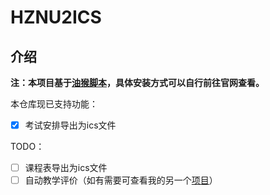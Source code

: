 # HZNU2ICS

## 介绍

**注：本项目基于[油猴脚本](https://www.tampermonkey.net/)，具体安装方式可以自行前往官网查看。**

本仓库现已支持功能：

- [x] 考试安排导出为ics文件

TODO：

- [ ] 课程表导出为ics文件
- [ ] 自动教学评价（如有需要可查看我的另一个[项目](https://github.com/Juskinbo/spider-HZNU)）